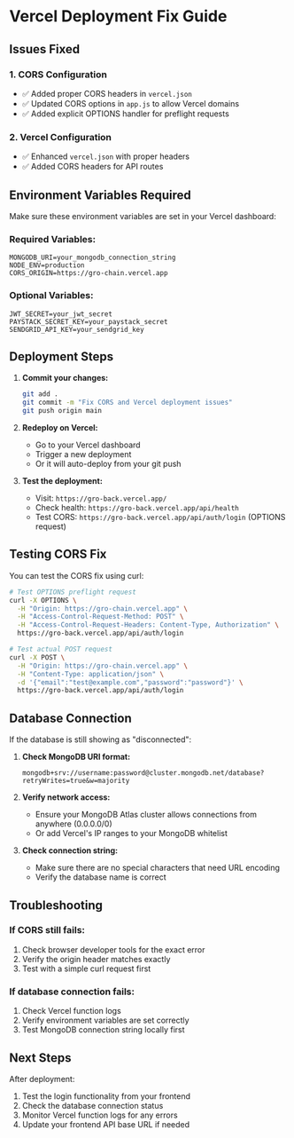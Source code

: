 # Vercel Deployment Fix Guide

## Issues Fixed

### 1. CORS Configuration
- ✅ Added proper CORS headers in `vercel.json`
- ✅ Updated CORS options in `app.js` to allow Vercel domains
- ✅ Added explicit OPTIONS handler for preflight requests

### 2. Vercel Configuration
- ✅ Enhanced `vercel.json` with proper headers
- ✅ Added CORS headers for API routes

## Environment Variables Required

Make sure these environment variables are set in your Vercel dashboard:

### Required Variables:
```
MONGODB_URI=your_mongodb_connection_string
NODE_ENV=production
CORS_ORIGIN=https://gro-chain.vercel.app
```

### Optional Variables:
```
JWT_SECRET=your_jwt_secret
PAYSTACK_SECRET_KEY=your_paystack_secret
SENDGRID_API_KEY=your_sendgrid_key
```

## Deployment Steps

1. **Commit your changes:**
   ```bash
   git add .
   git commit -m "Fix CORS and Vercel deployment issues"
   git push origin main
   ```

2. **Redeploy on Vercel:**
   - Go to your Vercel dashboard
   - Trigger a new deployment
   - Or it will auto-deploy from your git push

3. **Test the deployment:**
   - Visit: `https://gro-back.vercel.app/`
   - Check health: `https://gro-back.vercel.app/api/health`
   - Test CORS: `https://gro-back.vercel.app/api/auth/login` (OPTIONS request)

## Testing CORS Fix

You can test the CORS fix using curl:

```bash
# Test OPTIONS preflight request
curl -X OPTIONS \
  -H "Origin: https://gro-chain.vercel.app" \
  -H "Access-Control-Request-Method: POST" \
  -H "Access-Control-Request-Headers: Content-Type, Authorization" \
  https://gro-back.vercel.app/api/auth/login

# Test actual POST request
curl -X POST \
  -H "Origin: https://gro-chain.vercel.app" \
  -H "Content-Type: application/json" \
  -d '{"email":"test@example.com","password":"password"}' \
  https://gro-back.vercel.app/api/auth/login
```

## Database Connection

If the database is still showing as "disconnected":

1. **Check MongoDB URI format:**
   ```
   mongodb+srv://username:password@cluster.mongodb.net/database?retryWrites=true&w=majority
   ```

2. **Verify network access:**
   - Ensure your MongoDB Atlas cluster allows connections from anywhere (0.0.0.0/0)
   - Or add Vercel's IP ranges to your MongoDB whitelist

3. **Check connection string:**
   - Make sure there are no special characters that need URL encoding
   - Verify the database name is correct

## Troubleshooting

### If CORS still fails:
1. Check browser developer tools for the exact error
2. Verify the origin header matches exactly
3. Test with a simple curl request first

### If database connection fails:
1. Check Vercel function logs
2. Verify environment variables are set correctly
3. Test MongoDB connection string locally first

## Next Steps

After deployment:
1. Test the login functionality from your frontend
2. Check the database connection status
3. Monitor Vercel function logs for any errors
4. Update your frontend API base URL if needed

